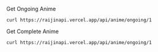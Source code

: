 Get Ongoing Anime
```
curl https://raijinapi.vercel.app/api/anime/ongoing/1
```

Get Complete Anime

```
curl https://raijinapi.vercel.app/api/anime/ongoing/1
```

